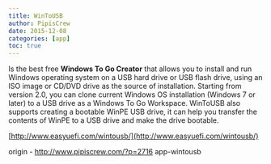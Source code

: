 ```yaml
---
title: WinToUSB
author: PipisCrew
date: 2015-12-08
categories: [app]
toc: true
---
```


Is the best free **Windows To Go Creator** that allows you to install and run Windows operating system on a USB hard drive or USB flash drive, using an ISO image or CD/DVD drive as the source of installation. Starting from version 2.0, you can clone current Windows OS installation (Windows 7 or later) to a USB drive as a Windows To Go Workspace. WinToUSB also supports creating a bootable WinPE USB drive, it can help you transfer the contents of WinPE to a USB drive and make the drive bootable.

[http://www.easyuefi.com/wintousb/](http://www.easyuefi.com/wintousb/)

origin - http://www.pipiscrew.com/?p=2716 app-wintousb